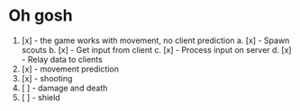 # Oh gosh

1. [x] - the game works with movement, no client prediction
    a. [x] - Spawn scouts
    b. [x] - Get input from client
    c. [x] - Process input on server
    d. [x] - Relay data to clients
2. [x] - movement prediction
3. [x] - shooting
4. [ ] - damage and death
5. [ ] - shield
